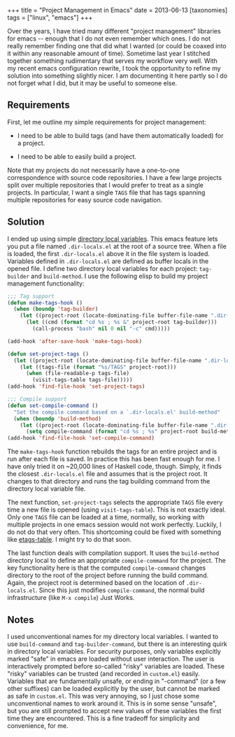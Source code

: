 +++
title = "Project Management in Emacs"
date = 2013-06-13
[taxonomies]
tags = ["linux", "emacs"]
+++

Over the years, I have tried many different "project management"
libraries for emacs -- enough that I do not even remember which ones.
I do not really remember finding one that did what I wanted (or could
be coaxed into it within any reasonable amount of time).  Sometime
last year I stitched together something rudimentary that serves my
workflow very well.  With my recent emacs configuration rewrite,
I took the opportunity to refine my solution into something slightly
nicer.  I am documenting it here partly so I do not forget what I
did, but it may be useful to someone else.

## Requirements

First, let me outline my simple requirements for project management:

 * I need to be able to build tags (and have them automatically loaded)
   for a project.

 * I need to be able to easily build a project.

Note that my projects do not necessarily have a one-to-one
correspondence with source code repositories.  I have a few large
projects split over multiple repositories that I would prefer to treat
as a single projects.  In particular, I want a single `TAGS` file that
has tags spanning multiple repositories for easy source code
navigation.

## Solution

I ended up using simple
[directory local variables](http://www.gnu.org/software/emacs/manual/html_node/emacs/Directory-Variables.html).
This emacs feature lets you put a file named `.dir-locals.el` at the
root of a source tree.  When a file is loaded, the first
`.dir-locals.el` above it in the file system is loaded.  Variables
defined in `.dir-locals.el` are defined as buffer locals in the opened
file.  I define two directory local variables for each project:
`tag-builder` and `build-method`.  I use the following elisp to build
my project management functionality:

```lisp
;;; Tag support
(defun make-tags-hook ()
  (when (boundp 'tag-builder)
    (let ((project-root (locate-dominating-file buffer-file-name ".dir-locals.el")))
      (let ((cmd (format "cd %s ; %s &" project-root tag-builder)))
        (call-process "bash" nil 0 nil "-c" cmd)))))

(add-hook 'after-save-hook 'make-tags-hook)

(defun set-project-tags ()
  (let ((project-root (locate-dominating-file buffer-file-name ".dir-locals.el")))
    (let ((tags-file (format "%s/TAGS" project-root)))
      (when (file-readable-p tags-file)
        (visit-tags-table tags-file)))))
(add-hook 'find-file-hook 'set-project-tags)

;;; Compile support
(defun set-compile-command ()
  "Set the compile command based on a `.dir-locals.el' build-method"
  (when (boundp 'build-method)
    (let ((project-root (locate-dominating-file buffer-file-name ".dir-locals.el")))
      (setq compile-command (format "cd %s ; %s" project-root build-method)))))
(add-hook 'find-file-hook 'set-compile-command)
```

The `make-tags-hook` function rebuilds the tags for an entire project
and is run after each file is saved.  In practice this has been fast
enough for me.  I have only tried it on ~20,000 lines of Haskell code,
though.  Simply, it finds the closest `.dir-locals.el` file and
assumes that is the project root.  It changes to that directory and
runs the tag building command from the directory local variable file.

The next function, `set-project-tags` selects the appropriate `TAGS`
file every time a new file is opened (using `visit-tags-table`).  This
is not exactly ideal.  Only one `TAGS` file can be loaded at a time,
normally, so working with multiple projects in one emacs session
would not work perfectly.  Luckily, I do not do that very often.
This shortcoming could be fixed with something like
[etags-table](http://www.emacswiki.org/emacs/EtagsTable).  I might
try to do that soon.

The last function deals with compilation support.  It uses the
`build-method` directory local to define an appropriate
`compile-command` for the project.  The key functionality here is that
the computed `compile-command` changes directory to the root of the
project before running the build command.  Again, the project root is
determined based on the location of `.dir-locals.el`.  Since this just
modifies `compile-command`, the normal build infrastructure (like `M-x
compile`) Just Works.

## Notes

I used unconventional names for my directory local variables.  I
wanted to use `build-command` and `tag-builder-command`, but there is
an interesting quirk in directory local variables.  For security
purposes, only variables explicitly marked "safe" in emacs are loaded
without user interaction.  The user is interactively prompted before
so-called "risky" variables are loaded.  These "risky" variables can
be trusted (and recorded in `custom.el`) easily.  Variables that are
fundamentally unsafe, or ending in "-command" (or a few other
suffixes) can be loaded explicitly by the user, but cannot be marked
as safe in `custom.el`.  This was very annoying, so I just chose some
unconventional names to work around it.  This is in some sense
"unsafe", but you are still prompted to accept new values of these
variables the first time they are encountered.  This is a fine
tradeoff for simplicity and convenience, for me.

